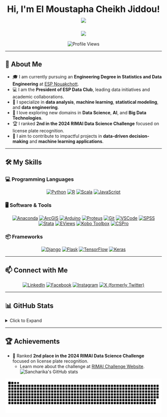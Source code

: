 <h1 align="center">Hi, I'm El Moustapha Cheikh Jiddou!<img src="https://media.giphy.com/media/hvRJCLFzcasrR4ia7z/giphy.gif" width="35"></h1>
<p align="center">
  <a href="https://github.com/DenverCoder1/readme-typing-svg">
    <img src="https://readme-typing-svg.herokuapp.com?font=Time+New+Roman&color=%2312A3F4&size=25&center=true&vCenter=true&width=600&height=100&lines=Junior+Data+Scientist;Data+Engineer;Data%20|%20AI%20|%20ML%20Enthusiast;Always+Learning+New+Things">
  </a>
</p>

<p align="center"> 
	<img src="https://komarev.com/ghpvc/?username=MoustaphaCheikhJidou&label=Profile%20Views&color=0e75b6&style=plastic" alt="Profile Views" height="35px" width="160px"/> 
</p>

---

## 🧐 About Me

- 🎓 I am currently pursuing an **Engineering Degree in Statistics and Data Engineering** at [ESP Nouakchott](https://www.linkedin.com/company/ecole-superieure-polytechnique-de-nouakchott/mycompany/).
- 💻 I am the **President of ESP Data Club**, leading data initiatives and academic collaborations.
- 🔭 I specialize in **data analysis**, **machine learning**, **statistical modeling**, and **data engineering**.
- 🌱 I love exploring new domains in **Data Science**, **AI**, and **Big Data Technologies**.
- 🏆 I ranked **2nd in the 2024 RIMAI Data Science Challenge** focused on license plate recognition.
- 🚀 I aim to contribute to impactful projects in **data-driven decision-making** and **machine learning applications**.

---

## 🛠️ My Skills

### 💻 Programming Languages
<p align="center"> 
  <a href="https://www.python.org" target="_blank"><img alt="Python" src="https://img.shields.io/badge/Python-%2314354C.svg?style=plastic&logo=python&logoColor=white"></a>
  <a href="https://www.r-project.org/" target="_blank"><img alt="R" src="https://img.shields.io/badge/R-%23276DC3.svg?style=plastic&logo=r&logoColor=white"></a>
  <a href="https://www.scala-lang.org/" target="_blank"><img alt="Scala" src="https://img.shields.io/badge/Scala-%23DC322F.svg?style=plastic&logo=scala&logoColor=white"></a>
  <a href="https://developer.mozilla.org/en-US/docs/Web/JavaScript" target="_blank"><img alt="JavaScript" src="https://img.shields.io/badge/JavaScript-%23F7DF1E.svg?style=plastic&logo=javascript&logoColor=black"></a>
</p>

### 🖥️ Software & Tools
<p align="center">
  <a href="#"><img alt="Anaconda" src="https://img.shields.io/badge/Anaconda-%2344A833.svg?style=plastic&logo=anaconda&logoColor=white"></a>
  <a href="#"><img alt="ArcGIS" src="https://img.shields.io/badge/ArcGIS-%234C79E8.svg?style=plastic&logo=arcgis&logoColor=white"></a>
  <a href="#"><img alt="Arduino" src="https://img.shields.io/badge/Arduino-%2300979D.svg?style=plastic&logo=arduino&logoColor=white"></a>
  <a href="#"><img alt="Proteus" src="https://img.shields.io/badge/Proteus-%23F44336.svg?style=plastic&logoColor=white"></a>
  <a href="#"><img alt="Git" src="https://img.shields.io/badge/Git-%23F05033.svg?style=plastic&logo=git&logoColor=white"></a>
  <a href="#"><img alt="VSCode" src="https://img.shields.io/badge/VS%20Code-0078D6.svg?style=plastic&logo=visual-studio-code&logoColor=white"></a>
  <a href="#"><img alt="SPSS" src="https://img.shields.io/badge/SPSS-%2314354C.svg?style=plastic&logo=spss&logoColor=white"></a>
  <a href="#"><img alt="Stata" src="https://img.shields.io/badge/Stata-%23002593.svg?style=plastic&logo=stata&logoColor=white"></a>
  <a href="#"><img alt="EViews" src="https://img.shields.io/badge/EViews-%23FFD700.svg?style=plastic&logoColor=black"></a>
  <a href="#"><img alt="Kobo Toolbox" src="https://img.shields.io/badge/KoboToolbox-%2300BFFF.svg?style=plastic&logoColor=white"></a>
  <a href="#"><img alt="CSPro" src="https://img.shields.io/badge/CSPro-%23F37626.svg?style=plastic&logo=cspro&logoColor=white"></a>
</p>

### 📦 Frameworks
<p align="center">
  <a href="#"><img alt="Django" src="https://img.shields.io/badge/Django-092E20?style=plastic&logo=django&logoColor=white"></a>
  <a href="#"><img alt="Flask" src="https://img.shields.io/badge/Flask-%23000000.svg?style=plastic&logo=flask&logoColor=white"></a>
  <a href="#"><img alt="TensorFlow" src="https://img.shields.io/badge/TensorFlow-%23FF6F00.svg?style=plastic&logo=tensorflow&logoColor=white"></a>
  <a href="#"><img alt="Keras" src="https://img.shields.io/badge/Keras-%23D00000.svg?style=plastic&logo=keras&logoColor=white"></a>
</p>

---

## 📫 Connect with Me
<p align="center">
  <a href="https://www.linkedin.com/in/el-moustapha-cheikh-jidou/"><img src="https://img.shields.io/badge/LinkedIn-0A66C2?style=plastic&logo=linkedin&logoColor=white" alt="LinkedIn"></a>
  <a href="https://www.facebook.com/mostapha.jidou.9"><img src="https://img.shields.io/badge/Facebook-1877F2?style=plastic&logo=facebook&logoColor=white" alt="Facebook"></a>
  <a href="https://www.instagram.com/moustapha_cheikhna_jidou/"><img src="https://img.shields.io/badge/Instagram-E4405F?style=plastic&logo=instagram&logoColor=white" alt="Instagram"></a>
  <a href="https://x.com/el_jidou"><img src="https://img.shields.io/badge/X-1DA1F2?style=plastic&logo=x&logoColor=white" alt="X (formerly Twitter)"></a>
</p>

---

## 📊 GitHub Stats
<details><summary>Click to Expand</summary>
<p align="center">
    <img src="https://github-readme-streak-stats.herokuapp.com/?user=MoustaphaCheikhJidou&theme=tokyonight" alt="GitHub Streak">
    <img src="https://github-readme-stats.vercel.app/api?username=MoustaphaCheikhJidou&show_icons=true&theme=tokyonight" alt="GitHub Stats">
</p>
</details>

---

## 🏆 Achievements
- 🥈 Ranked **2nd place in the 2024 RIMAI Data Science Challenge** focused on license plate recognition.
  - Learn more about the challenge at [RIMAI Challenge Website](https://www.rim-ai.com/challenge).
![Sancharika's GitHub stats](https://github-readme-stats.vercel.app/api?username=sancharika&show_icons=true&theme=radical)

</details>

![github contribution grid snake animation][snake]



[snake]: https://raw.githubusercontent.com/sancharika/sancharika/output/github-contribution-grid-snake.svg
